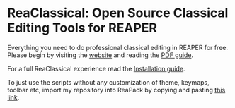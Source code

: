 # ReaClassical: Open Source Classical Editing Tools for REAPER

Everything you need to do professional classical editing in REAPER for free. Please begin by visiting the [website](https://chmaha.github.io/ReaClassical/) and reading the [PDF guide](https://github.com/chmaha/ReaClassical/raw/main/ReaClassical%20User%20Guide.pdf).

For a full ReaClassical experience read the [Installation guide](https://github.com/chmaha/ReaClassical/blob/main/Resource%20Folders/instructions.md).

To just use the scripts without any customization of theme, keymaps, toolbar etc, import my repository into ReaPack by copying and pasting [this link](https://github.com/chmaha/ReaClassical/raw/main/index.xml).
